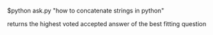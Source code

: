 $python ask.py "how to concatenate strings in python"

returns the highest voted accepted answer of the best fitting question
